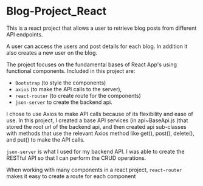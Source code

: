 # Blog-Project_React

This is a react project that  allows a user to retrieve blog posts from different API endpoints. 

  A user can access the users and post details for each blog. In addition it  also creates a new user on the blog.
  
  
The project focuses on the fundamental bases of React App's using  functional components. 
  Included in this project are: 
  * `Bootstrap` (to style the components)
  * `axios` (to make  the API calls to the server),
  * `react-router` (to create route  for the components)
  * `json-server` to create the backend api.


  I chose to use Axios to make API calls because of  its flexibility and ease of use. In this project, I created a base API services (in     api~BaseApi.js )that stored the root url of the backend api, and then created api sub-classes  with methods that use the relevant Axios method   like get(), post(), delete(), and put() to make the API calls. 
  
  
  `json-server` is what I used for my  backend API. I was able to create the RESTful API so that I can perform the CRUD operations.
  
  
   When working with  many components in a react project, `react-router` makes it easy to create  a route for each component 
